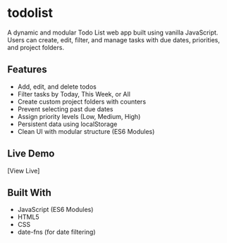 # todolist

A dynamic and modular Todo List web app built using vanilla JavaScript. Users can create, edit, filter, and manage tasks with due dates, priorities, and project folders.

## Features

- Add, edit, and delete todos
- Filter tasks by Today, This Week, or All
- Create custom project folders with counters
- Prevent selecting past due dates
- Assign priority levels (Low, Medium, High)
- Persistent data using localStorage
- Clean UI with modular structure (ES6 Modules)

## Live Demo

[View Live]

## Built With

- JavaScript (ES6 Modules)
- HTML5
- CSS
- date-fns (for date filtering)
